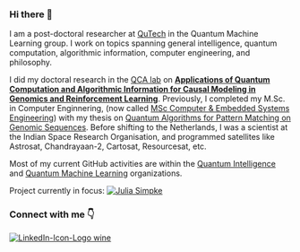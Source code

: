 ### Hi there 👋

I am a post-doctoral researcher at [QuTech](https://qutech.nl/person/aritra-sarkar/) in the Quantum Machine Learning group. I work on topics spanning general intelligence, quantum computation, algorithmic information, computer engineering, and philosophy.

I did my doctoral research in the [QCA lab](https://www.tudelft.nl/en/eemcs/the-faculty/departments/quantum-computer-engineering/quantum-computer-architecture-lab/staff/aritra-sarkar/) on [**Applications of Quantum Computation and Algorithmic Information for Causal Modeling in Genomics and Reinforcement Learning**](https://doi.org/10.4233/uuid:0952c9e9-115c-4672-9381-2b302d1b9576). Previously, I completed my M.Sc. in Computer Enginnering, (now called [MSc Computer & Embedded Systems Engineering](https://www.tudelft.nl/en/education/programmes/masters/msc-computer-embedded-systems-engineering)) with my thesis on [Quantum Algorithms for Pattern Matching on Genomic Sequences](https://repository.tudelft.nl/islandora/object/uuid%3A4257310d-6d8b-4f5a-9fda-00cf8e081f0e). Before shifting to the Netherlands, I was a scientist at the Indian Space Research Organisation, and programmed satellites like Astrosat, Chandrayaan-2, Cartosat, Resourcesat, etc.

Most of my current GitHub activities are within the [Quantum Intelligence](https://github.com/Advanced-Research-Centre) and [Quantum Machine Learning](https://github.com/QML-Group) organizations.

<!--
![Aritra's github stats](https://github-readme-stats.vercel.app/api?username=prince-ph0en1x&count_private=true&include_all_commits&show_icons=true&theme=tokyonight)
-->

<!--
[![Julia Simpke](https://github-readme-stats.vercel.app/api/pin/?username=Advanced-Research-Centre&repo=QKSA)](https://github.com/Advanced-Research-Centre/QKSA)
-->

Project currently in focus:
[![Julia Simpke](https://github-readme-stats.vercel.app/api/pin/?username=Advanced-Research-Centre&repo=YAQQ)](https://github.com/Advanced-Research-Centre/YAQQ)


### **Connect with me** :point_down:

[![LinkedIn-Icon-Logo wine](https://user-images.githubusercontent.com/52291447/116795606-18bdaa00-aace-11eb-940b-0740dfeb8309.png)](https://www.linkedin.com/in/sarkararitra/)

<!--
**prince-ph0en1x/prince-ph0en1x** is a ✨ _special_ ✨ repository because its `README.md` (this file) appears on your GitHub profile.

Here are some ideas to get you started:

- 🔭 I’m currently working on ...
- 🌱 I’m currently learning ...
- 👯 I’m looking to collaborate on ...
- 🤔 I’m looking for help with ...
- 💬 Ask me about ...
- 📫 How to reach me: ...
- 😄 Pronouns: ...
- ⚡ Fun fact: ...
-->
